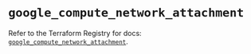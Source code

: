# `google_compute_network_attachment`

Refer to the Terraform Registry for docs: [`google_compute_network_attachment`](https://registry.terraform.io/providers/hashicorp/google/5.41.0/docs/resources/compute_network_attachment).
